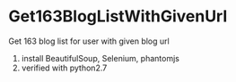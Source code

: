 # Get163BlogListWithGivenUrl
Get 163 blog list for user with given blog url

1) install BeautifulSoup, Selenium, phantomjs
2) verified with python2.7
